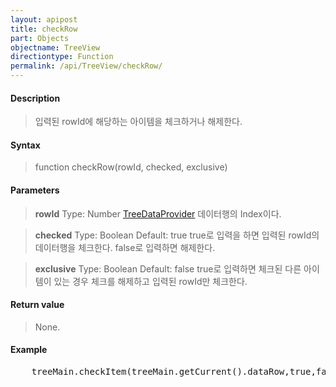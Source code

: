 ```yaml
---
layout: apipost
title: checkRow
part: Objects
objectname: TreeView
directiontype: Function
permalink: /api/TreeView/checkRow/
---
```



#### Description

> 입력된 rowId에 해당하는 아이템을 체크하거나 해제한다.

#### Syntax

> function checkRow(rowId, checked, exclusive)

#### Parameters

> **rowId**
> Type: Number
> [TreeDataProvider](/api/TreeView/) 데이터행의 Index이다.

> **checked**
> Type: Boolean
> Default: true
> true로 입력을 하면 입력된 rowId의 데이터행을 체크한다. false로 입력하면 해제한다.

> **exclusive**
> Type: Boolean
> Default: false
> true로 입력하면 체크된 다른 아이템이 있는 경우 체크를 해제하고 입력된 rowId만 체크한다.

#### Return value

> None.

#### Example

<pre class="prettyprint">
    treeMain.checkItem(treeMain.getCurrent().dataRow,true,false);
</pre>

